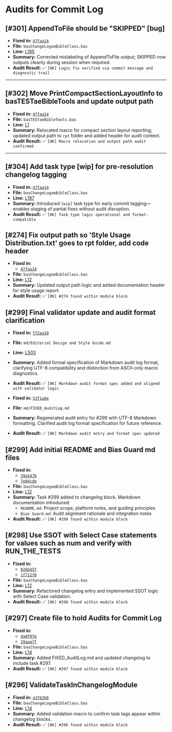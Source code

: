 # Audits for Commit Log

## [#301] AppendToFile should be "SKIPPED" [bug]

- **Fixed in:** [`47faa14`](https://github.com/adaept/aeBibleClass/commit/47faa142c479a485167755cef65eb87290399504)
- **File:** `basChangeLogaeBibleClass.bas`
- **Line:** [L185](https://github.com/adaept/aeBibleClass/blob/fcc07412eddc3c3498affa5c0955c1a3db0a9779/src/basChangeLogaeBibleClass.bas#L185)
- **Summary:** Corrected mislabeling of AppendToFile output; SKIPPED now outputs cleanly during session when required.
- **Audit Result:** ✅ `[OK] Logic fix verified via commit message and diagnostic trail`

---

## [#302] Move PrintCompactSectionLayoutInfo to basTESTaeBibleTools and update output path

- **Fixed in:** [`47faa14`](https://github.com/adaept/aeBibleClass/commit/47faa142c479a485167755cef65eb87290399504)
- **File:** `basTESTaeBibleTools.bas`
- **Line:** [L1](https://github.com/adaept/aeBibleClass/blob/fcc07412eddc3c3498affa5c0955c1a3db0a9779/src/basTESTaeBibleTools.bas#L1)
- **Summary:** Relocated macro for compact section layout reporting; updated output path to `rpt` folder and added header for audit context.
- **Audit Result:** ✅ `[OK] Macro relocation and output path audit confirmed`

---

## [#304] Add task type [wip] for pre-resolution changelog tagging

- **Fixed in:** [`47faa14`](https://github.com/adaept/aeBibleClass/commit/47faa142c479a485167755cef65eb87290399504)
- **File:** `basChangeLogaeBibleClass.bas`
- **Line:** [L187](https://github.com/adaept/aeBibleClass/blob/fcc07412eddc3c3498affa5c0955c1a3db0a9779/src/basChangeLogaeBibleClass.bas#L187)
- **Summary:** Introduced `[wip]` task type for early commit tagging—enables staging of partial fixes without audit disruption.
- **Audit Result:** ✅ `[OK] Task type logic operational and format-compatible`

## [#274] Fix output path so 'Style Usage Distribution.txt' goes to rpt folder, add code header

- **Fixed in:**
  - [`47faa14`](https://github.com/adaept/aeBibleClass/commit/47faa142c479a485167755cef65eb87290399504)
- **File:** `basChangeLogaeBibleClass.bas`
- **Line:** [L12](https://github.com/adaept/aeBibleClass/blob/fcc07412eddc3c3498affa5c0955c1a3db0a9779/src/basChangeLogaeBibleClass.bas#L12)
- **Summary:** Updated output path logic and added documentation header for style usage report.
- **Audit Result:** ✅ `[OK] #274 found within module block`

## [#299] Final validator update and audit format clarification

- **Fixed in:** [`ff2aa10`](https://github.com/adaept/aeBibleClass/commit/ff2aa102a1aabcd00f330c6475693527ff79c200)
- **File:** `md/Editorial Design and Style Guide.md`
- **Line:** [L503](https://github.com/adaept/aeBibleClass/commit/ff2aa102a1aabcd00f330c6475693527ff79c200#diff-0ef90a4f6297d8bd3147bdae1da9222de0a0a1b9ea1f82a86f0178671d227029R503)
- **Summary:** Added formal specification of Markdown audit log format, clarifying UTF-8 compatibility and distinction from ASCII-only macro diagnostics.
- **Audit Result:** ✅ `[OK] Markdown audit format spec added and aligned with validator logic`

- **Fixed in:** [`53f1ade`](https://github.com/adaept/aeBibleClass/commit/53f1ade0e531a31021ea794ce1aa1f6f9fcfa96e)
- **File:** `md/FIXED_AuditLog.md`
- **Summary:** Regenerated audit entry for #299 with UTF-8 Markdown formatting. Clarified audit log format specification for future reference.
- **Audit Result:** ✅ `[OK] Markdown audit entry and format spec updated`

## [#299] Add initial README and Bias Guard md files

- **Fixed in:**
  - [`39a147b`](https://github.com/adaept/aeBibleClass/commit/39a147bd719b01da113dc4d367cf1dec1d319b96)
  - [`7e84cde`](https://github.com/adaept/aeBibleClass/commit/7e84cdee435d95084af20518ef3b76b5240633fb)
- **File:** `basChangeLogaeBibleClass.bas`
- **Line:** [L12](https://github.com/adaept/aeBibleClass/blob/main/src/basChangeLogaeBibleClass.bas#L12)
- **Summary:** Task #299 added to changelog block. Markdown documentation introduced:
  - `README.md`: Project scope, platform notes, and guiding principles
  - `Bias Guard.md`: Audit alignment rationale and integration notes
- **Audit Result:** ✅ `[OK] #299 found within module block`

## [#298] Use SSOT with Select Case statements for values such as num and verify with RUN_THE_TESTS

- **Fixed in:**
  - [`026b45f`](https://github.com/adaept/aeBibleClass/commit/026b45f0cc180ed0de5733240264b368bcc654eb)
  - [`1f712f0`](https://github.com/adaept/aeBibleClass/commit/1f712f01ff7bcdb504ba2e906e8e5244a834ad03)
- **File:** `basChangeLogaeBibleClass.bas`
- **Line:** [L12](https://github.com/adaept/aeBibleClass/blob/fcc07412eddc3c3498affa5c0955c1a3db0a9779/src/basChangeLogaeBibleClass.bas#L12)
- **Summary:** Refactored changelog entry and implemented SSOT logic with Select Case validation.
- **Audit Result:** ✅ `[OK] #298 found within module block`

## [#297] Create file to hold Audits for Commit Log

- **Fixed in:**
  - [`da0f97e`](https://github.com/adaept/aeBibleClass/commit/da0f97ee6a62defe528eb3fb6dc4fe27680fa830)
  - [`29aaa7f`](https://github.com/adaept/aeBibleClass/commit/29aaa7ffb0689e1038cb2d1c0014a980e4cc8af2)
- **File:** `basChangeLogaeBibleClass.bas`
- **Line:** [L14](https://github.com/adaept/aeBibleClass/blob/fcc07412eddc3c3498affa5c0955c1a3db0a9779/src/basChangeLogaeBibleClass.bas#L14)
- **Summary:** Added FIXED_AuditLog.md and updated changelog to include task #297.
- **Audit Result:** ✅ `[OK] #297 found within module block`

## [#296] ValidateTaskInChangelogModule

- **Fixed in:** [`a3f62b8`](https://github.com/adaept/aeBibleClass/commit/a3f62b85c8106efaf5bbfa5d07824474e23f1f82)
- **File:** `basChangeLogaeBibleClass.bas`
- **Line:** [L14](https://github.com/adaept/aeBibleClass/blob/fcc07412eddc3c3498affa5c0955c1a3db0a9779/src/basChangeLogaeBibleClass.bas#L14)
- **Summary:** Added validation macro to confirm task tags appear within changelog blocks.
- **Audit Result:** ✅ `[OK] #296 found within module block`
